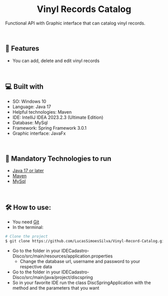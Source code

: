 <h1 align="center" id="title">Vinyl Records Catalog</h1>  

<p id="description">Functional API with Graphic interface that can catalog vinyl records.</p>  
</br>  
<h2>🧐 Features</h2>  

*   You can add, delete and edit vinyl records

</br>

<h2>💻 Built with</h2>

*   SO: Windows 10
*   Language: Java 17
*   Helpful technologies: Maven
*   IDE: IntelliJ IDEA 2023.2.3 (Ultimate Edition)
*   Database: MySql
*   Framework: Spring Framework 3.0.1
*   Graphic interface: JavaFx

</br>  

<h2>🚀 Mandatory Technologies to run</h2>

- [Java 17 or later](https://www.oracle.com/br/java/technologies/downloads/)
- [Maven](https://maven.apache.org/download.cgi)
- [MySql](https://www.mysql.com/downloads/)

</br>  

<h2>🛠️ How to use:</h2>

- You need [Git](https://git-scm.com/)
- In the terminal:

```bash  
# Clone the project  
$ git clone https://github.com/LucasSimoesSilva/Vinyl-Record-Catalog.git  
```  

- Go to the folder in your IDECadastro-Disco/src/main/resources/application.properties
  - Change the database url, username and password to your respective data
- Go to the folder in your IDECadastro-Disco/src/main/java/project/discspring
- So in your favorite IDE run the class DiscSpringApplication with the method and the parameters that you want
